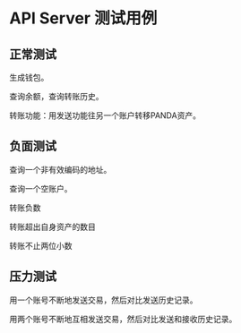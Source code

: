 # API Server 测试用例 #


## 正常测试 ##

生成钱包。

查询余额，查询转账历史。

转账功能：用发送功能往另一个账户转移PANDA资产。

## 负面测试 ##

查询一个非有效编码的地址。

查询一个空账户。

转账负数

转账超出自身资产的数目

转账不止两位小数

## 压力测试 ##

用一个账号不断地发送交易，然后对比发送历史记录。

用两个账号不断地互相发送交易，然后对比发送和接收历史记录。
